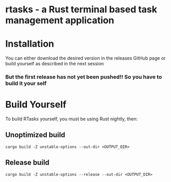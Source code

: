 # rtasks - a Rust terminal based task management application

# Installation

You can either download the desired version in the releases GitHub page or build yourself as described in the next session

### But the first release has not yet been pushed!! So you have to build it your self

# Build Yourself

To build RTasks yourself, you must be using Rust nightly, then:

## Unoptimized build
```
cargo build -Z unstable-options --out-dir <OUTPUT_DIR>
```

## Release build
```
cargo build -Z unstable-options --release --out-dir <OUTPUT_DIR>
```